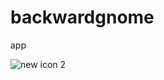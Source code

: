 # backwardgnome
app


![new icon 2](https://cloud.githubusercontent.com/assets/16996883/12707989/d84881d8-c857-11e5-8e4f-0e94b7d71b54.png)


